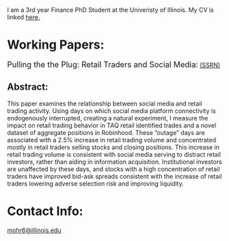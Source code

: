 I am a 3rd year Finance PhD Student at the Univeristy of Illinois. My CV is linked <a href="https://www.dropbox.com/s/d1e4wvhb960uw5o/Mohr_Resume_2021.pdf?dl=0">here.</a>
# Working Papers:
 <font size="+1"> Pulling the the Plug: Retail Traders and Social Media:</font> <a href="https://papers.ssrn.com/sol3/papers.cfm?abstract_id=3917950">(SSRN)</a>
## Abstract:
This paper examines the relationship between social media and retail trading activity. Using days on which social media platform connectivity is endogenously interrupted, creating a natural experiment, I measure the impact on retail trading behavior in TAQ retail identified trades and a novel dataset of aggregate positions in Robinhood. These ”outage” days are associated with a 2.5% increase in retail trading volume and concentrated mostly in retail traders selling stocks and closing positions. This increase in retail trading volume is consistent with social media serving to distract retail investors, rather than aiding in information acquisition. Institutional investors are unaffected by these days, and stocks with a high concentration of retail traders have improved bid-ask spreads consistent with the increase of retail traders lowering adverse selection risk and improving liquidity.  

# Contact Info:
mohr6@illinois.edu
